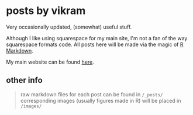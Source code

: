 # posts by vikram

Very occasionally updated, (somewhat) useful stuff.

Although I like using squarespace for my main site, I'm not a fan of the way squarespace formats code. All posts here will be made via the magic of [R Markdown](https://rmarkdown.rstudio.com/). 

My main website can be found [here](https://www.vikram-baliga.com/).

## other info
> raw markdown files for each post can be found in `/_posts/`
> corresponding images (usually figures made in R) will be placed in `/images/`
